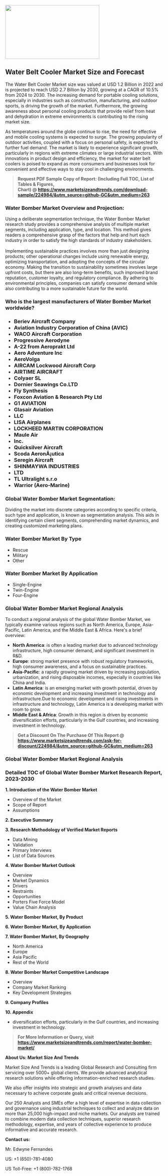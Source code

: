 <p><img class="alignnone size-medium wp-image-20088" src="https://ffe5etoiles.com/wp-content/uploads/2024/12/MST1-300x171.png" alt="" width="300" height="171" /></p><h2>Water Belt Cooler Market Size and Forecast</h2><p>The Water Belt Cooler Market size was valued at USD 1.2 Billion in 2022 and is projected to reach USD 2.7 Billion by 2030, growing at a CAGR of 10.5% from 2024 to 2030. The increasing demand for portable cooling solutions, especially in industries such as construction, manufacturing, and outdoor sports, is driving the growth of the market. Furthermore, the growing awareness about personal cooling products that provide relief from heat and dehydration in extreme environments is contributing to the rising market size.</p><p>As temperatures around the globe continue to rise, the need for effective and mobile cooling systems is expected to surge. The growing popularity of outdoor activities, coupled with a focus on personal safety, is expected to further fuel demand. The market is likely to experience significant growth, particularly in regions with extreme climates or large industrial sectors. With innovations in product design and efficiency, the market for water belt coolers is poised to expand as more consumers and businesses look for convenient and effective ways to stay cool in challenging environments.</p></p><blockquote id="" class=""><strong>Request PDF Sample Copy of Report: (Including Full TOC, List of Tables &amp; Figures, Chart)&nbsp;@&nbsp;<strong><a href="https://www.marketsizeandtrends.com/download-sample/224984/&utm_source=github-GC&utm_medium=263" target="_blank">https://www.marketsizeandtrends.com/download-sample/224984/&utm_source=github-GC&utm_medium=263</a></strong></strong></blockquote><h3 id="" class="">Water Bomber Market&nbsp;Overview and Projection:</h3><p id="" class="">Using a deliberate segmentation technique, the Water Bomber Market research study provides a comprehensive analysis of multiple market segments, including application, type, and location. This method gives readers a comprehensive grasp of the factors that help and hurt each industry in order to satisfy the high standards of industry stakeholders. <br /> <br />Implementing sustainable practices involves more than just designing products; other operational changes include using renewable energy, optimizing transportation, and adopting the concepts of the circular economy. Making the transition to sustainability sometimes involves large upfront costs, but there are also long-term benefits, such improved brand reputation, customer loyalty, and regulatory compliance. By adhering to environmental principles, companies can satisfy consumer demand while also contributing to a more sustainable future for the world.</p><h3 id="" class="">Who is the largest manufacturers of&nbsp;Water Bomber Market worldwide?</h3><h3 class=""><p><ul><li>Beriev Aircraft Company </li><li> Aviation Industry Corporation of China (AVIC) </li><li> WACO Aircraft Corporation </li><li> Progressive Aerodyne </li><li> A-22 from Aeroprakt Ltd </li><li> Aero Adventure Inc </li><li> AeroVolga </li><li> AIRCAM Lockwood Aircraft Corp </li><li> AIRTIME AIRCRAFT </li><li> Colyaer SL </li><li> Dornier Seawings Co.LTD </li><li> Fly Synthesis </li><li> Foxcon Aviation & Research Pty Ltd </li><li> G1 AVIATION </li><li> Glasair Aviation </li><li> LLC </li><li> LISA Airplanes </li><li> LOCKHEED MARTIN CORPORATION </li><li> Maule Air </li><li> Inc. </li><li> Quicksilver Aircraft </li><li> Scoda AeronÃ¡utica </li><li> Seregin Aircraft </li><li> SHINMAYWA INDUSTRIES </li><li> LTD </li><li> TL Ultralight s.r.o </li><li> Warrior (Aero-Marine)</li></ul></p></h3><h3 id="" class="">Global&nbsp;Water Bomber Market Segmentation:</h3><p id="" class="">Dividing the market into discrete categories according to specific criteria, such type and application, is known as segmentation analysis. This aids in identifying certain client segments, comprehending market dynamics, and creating customized marketing plans.</p><h3 id="" class="">Water Bomber Market&nbsp;By Type</h3><p><p><ul><li>Rescue</li><li> Military</li><li> Other</p></li></ul></p></p><h3 id="" class="">Water Bomber Market&nbsp;By Application</h3><p class=""><p><ul><li>Single-Engine</li><li> Twin-Engine</li><li> Four-Engine</li></ul></p></p><h3 id="" class="">Global Water Bomber Market Regional Analysis</h3><p id="" class="">To conduct a regional analysis of the global Water Bomber Market, we typically examine various regions such as North America, Europe, Asia-Pacific, Latin America, and the Middle East &amp; Africa. Here's a brief overview:</p><ul><li><strong>North America</strong>: is often a leading market due to advanced technology infrastructure, high consumer demand, and significant investment in R&amp;D.</li><li><strong>Europe</strong>: strong market presence with robust regulatory frameworks, high consumer awareness, and a focus on sustainable practices.</li><li><strong>Asia-Pacific</strong>: a rapidly growing market driven by increasing population, urbanization, and rising disposable incomes, especially in countries like China and India.</li><li><strong>Latin America</strong>: is an emerging market with growth potential, driven by economic development and increasing investment in technology and infrastructure.Due to economic development and rising investments in infrastructure and technology, Latin America is a developing market with room to grow.</li><li><strong>Middle East &amp; Africa</strong>: Growth in this region is driven by economic diversification efforts, particularly in the Gulf countries, and increasing investment in technology.</li></ul><blockquote id="" class=""><strong>Get a Discount On The Purchase Of This Report @ <strong><a href="https://www.marketsizeandtrends.com/ask-for-discount/224984/&utm_source=github-GC&utm_medium=263" target="_blank">https://www.marketsizeandtrends.com/ask-for-discount/224984/&utm_source=github-GC&utm_medium=263</a></strong></strong></blockquote><h3 id="" class="">Global Water Bomber Market Regional Analysis</h3><h3 id="" class="">Detailed TOC of Global Water Bomber Market Research Report, 2023-2030</h3><p id="" class=""><strong>1. Introduction of the Water Bomber Market</strong></p><ul><li>Overview of the Market</li><li>Scope of Report</li><li>Assumptions</li></ul><p id="" class=""><strong>2. Executive Summary</strong></p><p id="" class=""><strong>3. Research Methodology of Verified Market Reports</strong></p><ul><li>Data Mining</li><li>Validation</li><li>Primary Interviews</li><li>List of Data Sources</li></ul><p id="" class=""><strong>4. Water Bomber Market Outlook</strong></p><ul><li>Overview</li><li>Market Dynamics</li><li>Drivers</li><li>Restraints</li><li>Opportunities</li><li>Porters Five Force Model</li><li>Value Chain Analysis</li></ul><p id="" class=""><strong>5. Water Bomber Market, By Product</strong></p><p id="" class=""><strong>6. Water Bomber Market, By Application</strong></p><p id="" class=""><strong>7. Water Bomber Market, By Geography</strong></p><ul><li>North America</li><li>Europe</li><li>Asia Pacific</li><li>Rest of the World</li></ul><p id="" class=""><strong>8. Water Bomber Market Competitive Landscape</strong></p><ul><li>Overview</li><li>Company Market Ranking</li><li>Key Development Strategies</li></ul><p id="" class=""><strong>9. Company Profiles</strong></p><p id="" class=""><strong>10. Appendix</strong></p><ul><li>diversification efforts, particularly in the Gulf countries, and increasing investment in technology.</li></ul><blockquote id="" class=""><strong>For More Information or Query, visit <strong><strong><a href="https://www.marketsizeandtrends.com/report/water-bomber-market/" target="_blank">https://www.marketsizeandtrends.com/report/water-bomber-market/</a></strong></strong></strong></blockquote><p id="" class=""><strong>About Us: Market Size And Trends</strong></p><p id="" class="">Market Size And Trends is a leading Global Research and Consulting firm servicing over 5000+ global clients. We provide advanced analytical research solutions while offering information-enriched research studies.</p><p id="" class="">We also offer insights into strategic and growth analyses and data necessary to achieve corporate goals and critical revenue decisions.</p><p id="" class="">Our 250 Analysts and SMEs offer a high level of expertise in data collection and governance using industrial techniques to collect and analyze data on more than 25,000 high-impact and niche markets. Our analysts are trained to combine modern data collection techniques, superior research methodology, expertise, and years of collective experience to produce informative and accurate research.</p><p id="" class=""><strong>Contact us:</strong></p><p id="" class="">Mr. Edwyne Fernandes</p><p id="" class="">US: +1 (650)-781-4080</p><p id="" class="">US Toll-Free: +1 (800)-782-1768</p>
